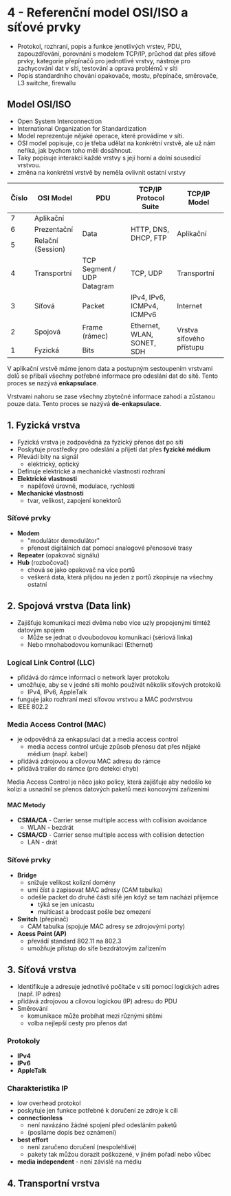# 4 - Referenční model OSI/ISO a síťové prvky
 - Protokol, rozhraní, popis a funkce jenotlivých vrstev, PDU, zapouzdřování, porovnání s modelem TCP/IP, průchod dat přes síťové prvky, kategorie přepínačů pro jednotlivé vrstvy, nástroje pro zachycování dat v síti, testování a oprava problémů v síti
 - Popis standardního chování opakovače, mostu, přepínače, směrovače, L3 switche, firewallu

## Model OSI/ISO
 - Open System Interconnection
 - International Organization for Standardization
 - Model reprezentuje nějaké operace, které provádíme v síti.
 - OSI model popisuje, co je třeba udělat na konkrétní vrstvě, ale už nám neříká, jak bychom toho měli dosáhnout.
 - Taky popisuje interakci každé vrstvy s její horní a dolní sousedící vrstvou.
 - změna na konkrétní vrstvě by neměla ovlivnit ostatní vrstvy

<table>
	<thead>
		<tr>
			<th>Číslo</th>
			<th>OSI Model</th>
			<th>PDU</th>
			<th>TCP/IP Protocol Suite</th>
			<th>TCP/IP Model</th>
		</tr>
	</thead>
	<tbody>
		<tr>
			<td>7</td>
			<td>Aplikační</td>
			<td rowspan="3">Data</td>
			<td rowspan="3">HTTP, DNS, DHCP, FTP</td>
			<td rowspan="3">Aplikační</td>
		</tr>
		<tr>
			<td>6</td>
			<td>Prezentační</td>
		</tr>
		<tr>
			<td>5</td>
			<td>Relační (Session)</td>
		</tr>
		<tr>
			<td>4</td>
			<td>Transportní</td>
			<td>TCP Segment / UDP Datagram</td>
			<td>TCP, UDP</td>
			<td>Transportní</td>
		</tr>
		<tr>
			<td>3</td>
			<td>Síťová</td>
			<td>Packet</td>
			<td>IPv4, IPv6, ICMPv4, ICMPv6</td>
			<td>Internet</td>
		</tr>
		<tr>
			<td>2</td>
			<td>Spojová</td>
			<td>Frame (rámec)</td>
			<td rowspan="2">Ethernet, WLAN, SONET, SDH</td>
			<td rowspan="2">Vrstva síťového přístupu</td>
		</tr>
		<tr>
			<td>1</td>
			<td>Fyzická</td>
			<td>Bits</td>
		</tr>
	</tbody>
</table>

V aplikační vrstvě máme jenom data a postupným sestoupením vrstvami dolů se přibalí všechny potřebné informace pro odeslání dat do sítě. Tento proces se nazývá **enkapsulace**.

Vrstvami nahoru se zase všechny zbytečné informace zahodí a zůstanou pouze data. Tento proces se nazývá **de-enkapsulace**.

## 1. Fyzická vrstva
 - Fyzická vrstva je zodpovědná za fyzický přenos dat po síti
 - Poskytuje prostředky pro odeslání a přijetí dat přes **fyzické médium**
 - Převádí bity na signál
   - elektrický, optický
 - Definuje elektrické a mechanické vlastnosti rozhraní
 - **Elektrické vlastnosti**
   - napěťové úrovně, modulace, rychlosti
 - **Mechanické vlastnosti**
   - tvar, velikost, zapojení konektorů

### Síťové prvky
 - **Modem**
   - "modulátor demodulátor"
   - přenost digitálních dat pomocí analogové přenosové trasy
 - **Repeater** (opakovač signálu)
 - **Hub** (rozbočovač)
   - chová se jako opakovač na více portů
   - veškerá data, která přijdou na jeden z portů zkopíruje na všechny ostatní

## 2. Spojová vrstva (Data link)
 - Zajišťuje komunikaci mezi dvěma nebo více uzly propojenými tímtéž datovým spojem
   - Může se jednat o dvoubodovou komunikaci (sériová linka)
   - Nebo mnohabodovou komunikaci (Ethernet)

### Logical Link Control (LLC)
 - přidává do rámce informaci o network layer protokolu
 - umožňuje, aby se v jedné síti mohlo používát několik síťových protokolů
   - IPv4, IPv6, AppleTalk
 - funguje jako rozhraní mezi síťovou vrstvou a MAC podvrstvou
 - IEEE 802.2

### Media Access Control (MAC)
 - je odpovědná za enkapsulaci dat a media access control
   - media access control určuje způsob přenosu dat přes nějaké médium (např. kabel)
 - přidává zdrojovou a cílovou MAC adresu do rámce
 - přidává trailer do rámce (pro detekci chyb)

Media Access Control je něco jako policy, která zajišťuje aby nedošlo ke kolizi a usnadnil se přenos datových paketů mezi koncovými zařízeními

#### MAC Metody
 - **CSMA/CA** - Carrier sense multiple access with collision avoidance
   - WLAN - bezdrát
 - **CSMA/CD** - Carrier sense multiple access with collision detection
   - LAN - drát

### Síťové prvky
 - **Bridge**
   - snižuje velikost kolizní domény
   - umí číst a zapisovat MAC adresy (CAM tabulka)
   - odešle packet do druhé části síťě jen když se tam nachází příjemce
     - týká se jen unicastu
	 - multicast a brodcast pošle bez omezení
 - **Switch** (přepínač)
   - CAM tabulka (spojuje MAC adresy se zdrojovými porty)
 - **Acess Point (AP)**
   - převádí standard 802.11 na 802.3
   - umožňuje přístup do síťe bezdrátovým zařízením

## 3. Síťová vrstva
 - Identifikuje a adresuje jednotlivé počítače v síti pomocí logických adres (např. IP adres)
 - přidává zdrojovou a cílovou logickou (IP) adresu do PDU
 - Směrování
   - komunikace může probíhat mezi různými sítěmi
   - volba nejlepší cesty pro přenos dat

### Protokoly
 - **IPv4**
 - **IPv6**
 - **AppleTalk**

### Charakteristika IP
 - low overhead protokol
 - poskytuje jen funkce potřebné k doručení ze zdroje k cíli
 - **connectionless**
   - není navázáno žádné spojení před odesláním paketů
   - (posíláme dopis bez oznámení)
 - **best effort**
   - není zaručeno doručení (nespolehlivé)
   - pakety tak můžou dorazit poškozené, v jiném pořadí nebo vůbec
 - **media independent** - není závislé na médiu

## 4. Transportní vrstva
